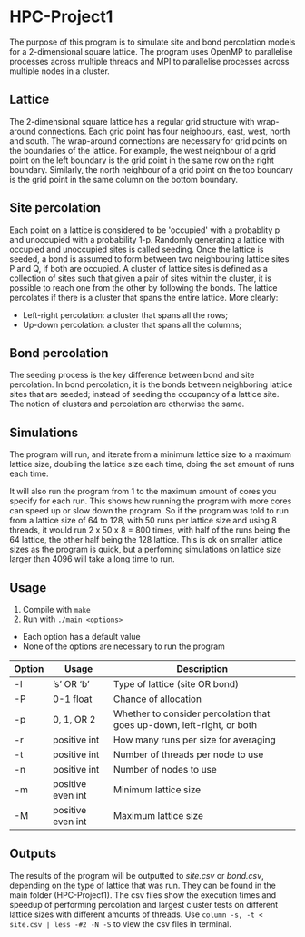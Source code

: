 # HPC-Project1

The purpose of this program is to simulate site and bond percolation models for a 2-dimensional square lattice. The program uses OpenMP to parallelise processes across multiple threads and MPI to parallelise processes across multiple nodes in a cluster.

## Lattice

The 2-dimensional square lattice has a regular grid structure with wrap-around connections. Each grid point has four neighbours, east, west, north and south. The wrap-around connections are necessary for grid points on the boundaries of the lattice. For example, the west neighbour of a grid point on the left boundary is the grid point in the same row on the right boundary. Similarly, the north neighbour of a grid point on the top boundary is the grid point in the same column on the bottom boundary.

## Site percolation

Each point on a lattice is considered to be 'occupied' with a probablity p and unoccupied with a probability 1-p. Randomly generating a lattice with occupied and unoccupied sites is called seeding. Once the lattice is seeded, a bond is assumed to form between two neighbouring lattice sites P and Q, if both are occupied. A cluster of lattice sites is defined as a collection of sites such that given a pair of sites within the cluster, it is possible to reach one from the other by following the bonds. The lattice percolates if there is a cluster that spans the entire lattice. More clearly:

* Left-right percolation: a cluster that spans all the rows;
* Up-down percolation: a cluster that spans all the columns;

## Bond percolation

The seeding process is the key difference between bond and site percolation. In bond percolation, it is the bonds between neighboring lattice sites that are seeded; instead of seeding the occupancy of a lattice site. The notion of clusters and percolation are otherwise the same.

## Simulations

The program will run, and iterate from a minimum lattice size to a maximum lattice size, doubling the lattice size each time, doing the set amount of runs each time.

It will also run the program from 1 to the maximum amount of cores you specify for each run. This shows how running the program with more cores can speed up or slow down the program.
So if the program was told to run from a lattice size of 64 to 128, with 50 runs per lattice size and using 8 threads, it would run 2 x 50 x 8 = 800 times, with half of the runs being the 64 lattice, the other half being the 128 lattice. This is ok on smaller lattice sizes as the program is quick, but a perfoming simulations on lattice size larger than 4096 will take a long time to run.

## Usage

1. Compile with `make`
2. Run with `./main <options>`

* Each option has a default value
* None of the options are necessary to run the program

| Option | Usage | Description |
| --- | --- | --- |
| -l | ’s’ OR ‘b’ | Type of lattice (site OR bond) |
| -P | 0-1 float | Chance of allocation |
| -p | 0, 1, OR 2 | Whether to consider percolation that goes up-down, left-right, or both |
| -r | positive int | How many runs per size for averaging |
| -t | positive int | Number of threads per node to use |
| -n | positive int | Number of nodes to use |
| -m | positive even int | Minimum lattice size |
| -M | positive even int | Maximum lattice size |

## Outputs

The results of the program will be outputted to *site.csv* or *bond.csv*, depending on the type of lattice that was run. They can be found in the main folder (HPC-Project1). The csv files show the execution times and speedup of performing percolation and largest cluster tests on different lattice sizes with different amounts of threads. Use `column -s, -t < site.csv | less -#2 -N -S` to view the csv files in terminal.
